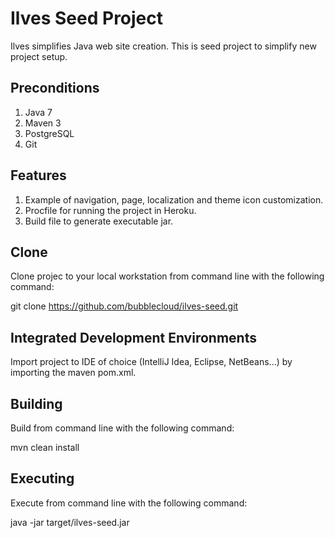 Ilves Seed Project
==================

Ilves simplifies Java web site creation. This is seed project to simplify new project setup.

Preconditions
------------

1. Java 7
2. Maven 3
3. PostgreSQL
4. Git

Features
--------

1. Example of navigation, page, localization and theme icon customization.
2. Procfile for running the project in Heroku.
3. Build file to generate executable jar.

Clone
-----

Clone projec to your local workstation from command line with the following command:

git clone https://github.com/bubblecloud/ilves-seed.git

Integrated Development Environments
-----------------------------------

Import project to IDE of choice (IntelliJ Idea, Eclipse, NetBeans...) by importing the maven pom.xml.

Building
--------

Build from command line with the following command:

mvn clean install

Executing
---------

Execute from command line with the following command:

java -jar target/ilves-seed.jar
